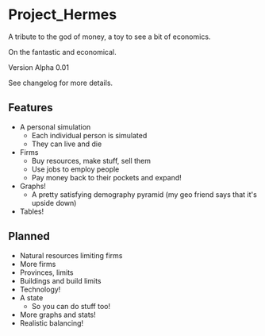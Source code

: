 # Project_Hermes
A tribute to the god of money, a toy to see a bit of economics.

On the fantastic and economical. 

Version Alpha 0.01 

See changelog for more details.
## Features
* A personal simulation
	* Each individual person is simulated
	* They can live and die
* Firms
	* Buy resources, make stuff, sell them
	* Use jobs to employ people
	* Pay money back to their pockets and expand!
* Graphs!
	* A pretty satisfying demography pyramid (my geo friend says that it's upside down)
* Tables!

## Planned
* Natural resources limiting firms
* More firms
* Provinces, limits
* Buildings and build limits
* Technology!
* A state 
	* So you can do stuff too!
* More graphs and stats!
* Realistic balancing!
